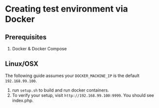 # Creating test environment via Docker

## Prerequisites

1. Docker & Docker Compose

## Linux/OSX

The following guide assumes your `DOCKER_MACHINE_IP` is the default `192.168.99.100`.

1. run `setup.sh` to build and run docker containers.
2. To verify your setup, visit `http://192.168.99.100:9999`. You should see index.php.
